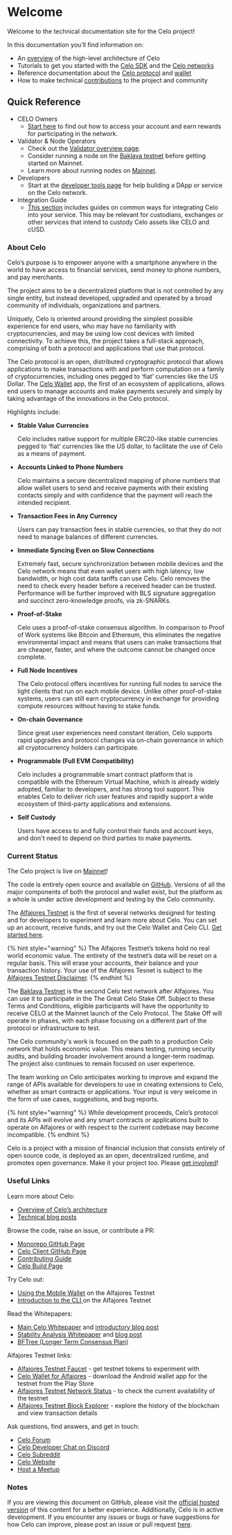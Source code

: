# Welcome

Welcome to the technical documentation site for the Celo project!

In this documentation you’ll find information on: 

* An [overview](overview.md) of the high-level architecture of Celo
* Tutorials to get you started with the [Celo SDK](developer-guide/start/) and the [Celo networks](getting-started/choosing-a-network.md)
* Reference documentation about the [Celo protocol](celo-codebase/protocol/) and [wallet](celo-codebase/wallet/)
* How to make technical [contributions](community/contributing.md) to the project and community

## Quick Reference

* CELO Owners
  * [Start here](celo-owner-guide/quick-start.md) to find out how to access your account and earn rewards for participating in the network.
* Validator & Node Operators
  * Check out the [Validator overview page](validator-guide/overview.md).
  * Consider running a node on the [Baklava testnet](getting-started/baklava-testnet/) before getting started on Mainnet.
  * Learn more about running nodes on [Mainnet](getting-started/mainnet/).
* Developers
  * Start at the [developer tools page](developer-guide/overview.md) for help building a DApp or service on the Celo network.
* Integration Guide
  * [This section](developer-guide/integrations/) includes guides on common ways for integrating Celo into your service. This may be relevant for custodians, exchanges or other services that intend to custody Celo assets like CELO and cUSD.

### About Celo

Celo’s purpose is to empower anyone with a smartphone anywhere in the world to have access to financial services, send money to phone numbers, and pay merchants.

The project aims to be a decentralized platform that is not controlled by any single entity, but instead developed, upgraded and operated by a broad community of individuals, organizations and partners.

Uniquely, Celo is oriented around providing the simplest possible experience for end users, who may have no familiarity with cryptocurrencies, and may be using low cost devices with limited connectivity. To achieve this, the project takes a full-stack approach, comprising of both a protocol and applications that use that protocol.

The Celo protocol is an open, distributed cryptographic protocol that allows applications to make transactions with and perform computation on a family of cryptocurrencies, including ones pegged to ‘fiat’ currencies like the US Dollar. The [Celo Wallet](http://celo.org/build/wallet) app, the first of an ecosystem of applications, allows end users to manage accounts and make payments securely and simply by taking advantage of the innovations in the Celo protocol.

Highlights include:

* **Stable Value Currencies**

  Celo includes native support for multiple ERC20-like stable currencies pegged to ‘fiat’ currencies like the US dollar, to facilitate the use of Celo as a means of payment.

* **Accounts Linked to Phone Numbers**

  Celo maintains a secure decentralized mapping of phone numbers that allow wallet users to send and receive payments with their existing contacts simply and with confidence that the payment will reach the intended recipient.

* **Transaction Fees in Any Currency**

  Users can pay transaction fees in stable currencies, so that they do not need to manage balances of different currencies.

* **Immediate Syncing Even on Slow Connections**

  Extremely fast, secure synchronization between mobile devices and the Celo network means that even wallet users with high latency, low bandwidth, or high cost data tariffs can use Celo. Celo removes the need to check every header before a received header can be trusted. Performance will be further improved with BLS signature aggregation and succinct zero-knowledge proofs, via zk-SNARKs.

* **Proof-of-Stake**

  Celo uses a proof-of-stake consensus algorithm. In comparison to Proof of Work systems like Bitcoin and Ethereum, this eliminates the negative environmental impact and means that users can make transactions that are cheaper, faster, and where the outcome cannot be changed once complete.

* **Full Node Incentives**

  The Celo protocol offers incentives for running full nodes to service the light clients that run on each mobile device. Unlike other proof-of-stake systems, users can still earn cryptocurrency in exchange for providing compute resources without having to stake funds.

* **On-chain Governance**

  Since great user experiences need constant iteration, Celo supports rapid upgrades and protocol changes via on-chain governance in which all cryptocurrency holders can participate.

* **Programmable \(Full EVM Compatibility\)**

  Celo includes a programmable smart contract platform that is compatible with the Ethereum Virtual Machine, which is already widely adopted, familiar to developers, and has strong tool support. This enables Celo to deliver rich user features and rapidly support a wide ecosystem of third-party applications and extensions.

* **Self Custody**

  Users have access to and fully control their funds and account keys, and don't need to depend on third parties to make payments.

### Current Status

The Celo project is live on [Mainnet](https://medium.com/celoorg/its-official-celo-mainnet-is-here-6a3a71763f68)!

The code is entirely open source and available on [GitHub](https://github.com/celo-org). Versions of all the major components of both the protocol and wallet exist, but the platform as a whole is under active development and testing by the Celo community.

The [Alfajores Testnet](getting-started/alfajores-testnet/) is the first of several networks designed for testing and for developers to experiment and learn more about Celo. You can set up an account, receive funds, and try out the Celo Wallet and Celo CLI. [Get started here](getting-started/alfajores-testnet/faucet.md).

{% hint style="warning" %}
The Alfajores Testnet’s tokens hold no real world economic value. The entirety of the testnet’s data will be reset on a regular basis. This will erase your accounts, their balance and your transaction history. Your use of the Alfajores Tesnet is subject to the [Alfajores Testnet Disclaimer](important-information/alfajores-testnet-disclaimer.md).
{% endhint %}

The [Baklava Testnet](getting-started/baklava-testnet/) is the second Celo test network after Alfajores. You can use it to participate in the The Great Celo Stake Off. Subject to these Terms and Conditions, eligible participants will have the opportunity to receive CELO at the Mainnet launch of the Celo Protocol. The Stake Off will operate in phases, with each phase focusing on a different part of the protocol or infrastructure to test.

The Celo community's work is focused on the path to a production Celo network that holds economic value. This means testing, running security audits, and building broader involvement around a longer-term roadmap. The project also continues to remain focused on user experience.

The team working on Celo anticipates working to improve and expand the range of APIs available for developers to use in creating extensions to Celo, whether as smart contracts or applications. Your input is very welcome in the form of use cases, suggestions, and bug reports.

{% hint style="warning" %}
While development proceeds, Celo’s protocol and its APIs will evolve and any smart contracts or applications built to operate on Alfajores or with respect to the current codebase may become incompatible.
{% endhint %}

Celo is a project with a mission of financial inclusion that consists entirely of open source code, is deployed as an open, decentralized runtime, and promotes open governance. Make it your project too. Please [get involved](community/contributing.md)!

### Useful Links <a id="useful-links"></a>

Learn more about Celo:

* [Overview of Celo’s architecture ](overview.md)
* [Technical blog posts](https://medium.com/celoorg/technology/home)

Browse the code, raise an issue, or contribute a PR:

* [Monorepo GitHub Page](https://github.com/celo-org/celo-monorepo)
* [Celo Client GitHub Page](https://github.com/celo-org/celo-blockchain)
* [Contributing Guide](community/contributing.md)
* [Celo Build Page](https://celo.org/build)

Try Celo out:

* [Using the Mobile Wallet](getting-started/alfajores-testnet/using-the-mobile-wallet.md) on the Alfajores Testnet
* [Introduction to the CLI ](command-line-interface/introduction.md)on the Alfajores Testnet

Read the Whitepapers:

* [Main Celo Whitepaper](https://celo.org/papers/whitepaper) and [introductory blog post](https://medium.com/celohq/a-look-at-the-celo-whitepaper-c0061118ffd4)
* [Stability Analysis Whitepaper](https://celo.org/papers/Celo_Stability_Analysis.pdf) and [blog post](https://medium.com/celohq/a-look-at-the-celo-stability-analysis-white-paper-part-1-23edd5ef8b5)
* [BFTree \(Longer Term Consensus Plan\)](https://storage.googleapis.com/celo_whitepapers/BFTree%20-%20Scaling%20HotStuff%20to%20Millions%20of%20Validators.pdf)

Alfajores Testnet links:

* [Alfajores Testnet Faucet](https://celo.org/build/faucet) - get testnet tokens to experiment with
* [Celo Wallet for Alfajores](https://celo.org/build/wallet) - download the Android wallet app for the testnet from the Play Store
* [Alfajores Testnet Network Status](https://alfajores-celostats.celo-testnet.org) - to check the current availability of the testnet
* [Alfajores Testnet Block Explorer](https://alfajores-blockscout.celo-testnet.org) - explore the history of the blockchain and view transaction details

Ask questions, find answers, and get in touch:

* [Celo Forum](https://forum.celo.org)
* [Celo Developer Chat on Discord](https://chat.celo.org)
* [Celo Subreddit](https://www.reddit.com/r/celo/)
* [Celo Website](https://celo.org/build)
* [Host a Meetup](https://airtable.com/shrTCM7LddTxOm3r6)

### Notes <a id="notes"></a>

If you are viewing this document on GitHub, please visit the [official hosted version](https://docs.celo.org) of this content for a better experience. Additionally, Celo is in active development. If you encounter any issues or bugs or have suggestions for how Celo can improve, please post an issue or pull request [here](https://github.com/celo-org/celo-monorepo).


